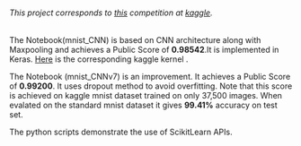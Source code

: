 ######  This project corresponds to [this](https://www.kaggle.com/c/digit-recognizer) competition at [kaggle](https://www.kaggle.com/).
The Notebook(mnist_CNN) is based on CNN architecture along with Maxpooling and achieves a Public Score of **0.98542**.It is implemented in Keras.
[Here](https://www.kaggle.com/mightylazybones/mnist?scriptVersionId=16853877) is the corresponding kaggle kernel .

The Notebook (mnist_CNNv7) is an improvement. It achieves a Public Score of **0.99200**. It uses dropout method to avoid overfitting. Note that this score is achieved on kaggle mnist dataset trained on only 37,500 images. When evalated on the standard mnist dataset it gives **99.41%** accuracy on test set.

The python scripts demonstrate the use of ScikitLearn APIs.
